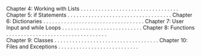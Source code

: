  Chapter 4: Working with Lists  .  .  . . . . . . . . . . . . . . . . . . . . . . . . . . . . . . . 
  Chapter 5: if Statements  . . . . . . . . . . . . . . . . . . . . . . . . . . . . . . . . . . .
   Chapter 6: Dictionaries . . . . . . . . . . . . . . . . . . . . . . . . . . . . . . . . . .
 Chapter 7: User Input and while Loops . . . . . . . . . . . . . . . . . . . . . . . . . . .
 Chapter 8: Functions  . . . . . . . . . . . . . . . . . . . . . . . . . . . . . . . . . .  
 Chapter 9: Classes . . . . . . . . . . . . . . . . . . . . . . . . . . . . . . . . . . .
 Chapter 10: Files and Exceptions . . . . . . . . . . . . . . . . . . . . . . . . . . . 
